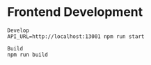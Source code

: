 # Frontend Development

```
Develop
API_URL=http://localhost:13001 npm run start

Build
npm run build
```